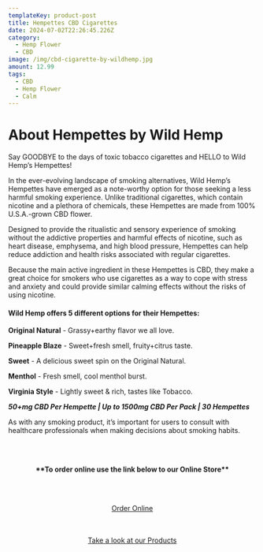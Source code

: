 ```yaml
---
templateKey: product-post
title: Hempettes CBD Cigarettes
date: 2024-07-02T22:26:45.226Z
category:
  - Hemp Flower
  - CBD
image: /img/cbd-cigarette-by-wildhemp.jpg
amount: 12.99
tags:
  - CBD
  - Hemp Flower
  - Calm
---
```

# **About Hempettes by Wild Hemp**

Say GOODBYE to the days of toxic tobacco cigarettes and HELLO to Wild Hemp’s Hempettes!

In the ever-evolving landscape of smoking alternatives, Wild Hemp’s Hempettes have emerged as a note-worthy option for those seeking a less harmful smoking experience. Unlike traditional cigarettes, which contain nicotine and a plethora of chemicals, these Hempettes are made from 100% U.S.A.-grown CBD flower.

Designed to provide the ritualistic and sensory experience of smoking without the addictive properties and harmful effects of nicotine, such as heart disease, emphysema, and high blood pressure, Hempettes can help reduce addiction and health risks associated with regular cigarettes.

Because the main active ingredient in these Hempettes is CBD, they make a great choice for smokers who use cigarettes as a way to cope with stress and anxiety and could provide similar calming effects without the risks of using nicotine.

#### **Wild Hemp offers 5 different options for their Hempettes:**

**Original Natural** - Grassy+earthy flavor we all love.

**Pineapple Blaze** - Sweet+fresh smell, fruity+citrus taste.

**Sweet** - A delicious sweet spin on the Original Natural.

**Menthol** - Fresh smell, cool menthol burst.

**Virginia Style** - Lightly sweet & rich, tastes like Tobacco.

***50+mg CBD Per Hempette | Up to 1500mg CBD Per Pack | 30 Hempettes***

As with any smoking product, it’s important for users to consult with healthcare professionals when making decisions about smoking habits.

<br><br>

<Center>

**\*\*To order online use the link below to our Online Store\*\***

<br><br>

<Center><a class="link-view-more-products" target="_blank" href="https://capitalcbd.shop/shop-online/">Order Online</a></

<br><br><br>

<Center><a class="link-view-more-products" target="_blank" href="https://capitalamericanshaman.com/products">Take a look at our Products</a></Center>

<br><br>